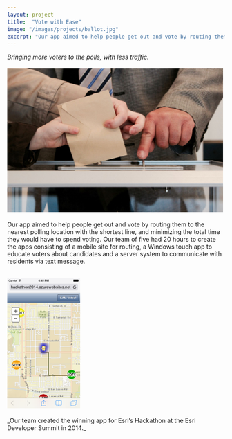 ```yaml
---
layout: project
title:  "Vote with Ease"
image: "/images/projects/ballot.jpg"
excerpt: "Our app aimed to help people get out and vote by routing them to the nearest polling location with the shortest line, and minimizing the total time they would have to spend voting."
---
```

_Bringing more voters to the polls, with less traffic._<br/><br/>
<img src="/images/projects/ballot.jpg" alt="hands dropping ballots into boxes" width="500">
<br/><br/>
Our app aimed to help people get out and vote by routing them to the nearest polling location with the shortest line, and minimizing the total time they would have to spend voting.  Our team of five had 20 hours to create the apps consisting of a mobile site for routing, a Windows touch app to educate voters about candidates and a server system to communicate with residents via text message.<br/><br/>

<img src="/images/projects/voting-app.png" alt="screenshot of the votign app">
<br/><br/>
_Our team created the winning app for Esri’s Hackathon at the Esri Developer Summit in 2014._ 
